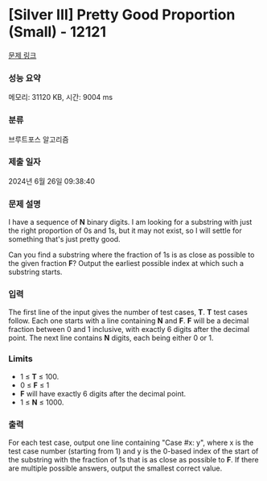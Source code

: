# [Silver III] Pretty Good Proportion (Small) - 12121 

[문제 링크](https://www.acmicpc.net/problem/12121) 

### 성능 요약

메모리: 31120 KB, 시간: 9004 ms

### 분류

브루트포스 알고리즘

### 제출 일자

2024년 6월 26일 09:38:40

### 문제 설명

<p>I have a sequence of <strong>N</strong> binary digits. I am looking for a substring with just the right proportion of 0s and 1s, but it may not exist, so I will settle for something that's just pretty good.</p>

<p>Can you find a substring where the fraction of 1s is as close as possible to the given fraction <strong>F</strong>? Output the earliest possible index at which such a substring starts.</p>

### 입력 

 <p>The first line of the input gives the number of test cases, <strong>T</strong>.  <strong>T</strong> test cases follow. Each one starts with a line containing <strong>N</strong> and <strong>F</strong>. <strong>F</strong> will be a decimal fraction between 0 and 1 inclusive, with exactly 6 digits after the decimal point. The next line contains <strong>N</strong> digits, each being either 0 or 1.</p>

<h3>Limits</h3>

<ul>
	<li>1 ≤ <strong>T</strong> ≤ 100.</li>
	<li>0 ≤ <strong>F</strong> ≤ 1</li>
	<li><strong>F</strong> will have exactly 6 digits after the decimal point.</li>
	<li>1 ≤ <strong>N</strong> ≤ 1000.</li>
</ul>

### 출력 

 <p>For each test case, output one line containing "Case #x: y", where x is the test case number (starting from 1) and y is the 0-based index of the start of the substring with the fraction of 1s that is as close as possible to <strong>F</strong>. If there are multiple possible answers, output the smallest correct value.</p>

